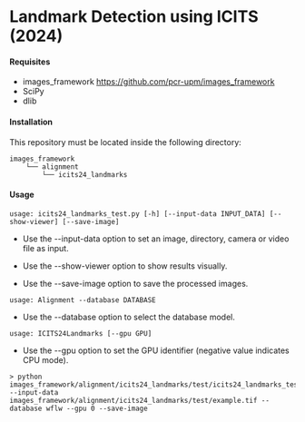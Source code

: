 # Landmark Detection using ICITS (2024)

#### Requisites
- images_framework https://github.com/pcr-upm/images_framework
- SciPy
- dlib

#### Installation
This repository must be located inside the following directory:
```
images_framework
    └── alignment
        └── icits24_landmarks
```
#### Usage
```
usage: icits24_landmarks_test.py [-h] [--input-data INPUT_DATA] [--show-viewer] [--save-image]
```

* Use the --input-data option to set an image, directory, camera or video file as input.

* Use the --show-viewer option to show results visually.

* Use the --save-image option to save the processed images.
```
usage: Alignment --database DATABASE
```

* Use the --database option to select the database model.
```
usage: ICITS24Landmarks [--gpu GPU]
```

* Use the --gpu option to set the GPU identifier (negative value indicates CPU mode).
```
> python images_framework/alignment/icits24_landmarks/test/icits24_landmarks_test.py --input-data images_framework/alignment/icits24_landmarks/test/example.tif --database wflw --gpu 0 --save-image
```
